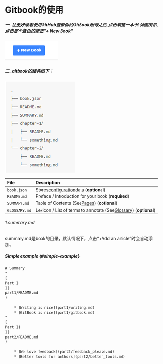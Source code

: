 # Gitbook的使用

##### 一. 注册好或者使用GitHub登录你的GitBook账号之后,点击新建一本书.如图所示,点击那个蓝色的按钮"+ New Book"

![](/assets/import.png)

##### 二 .gitbook的结构如下：

![](/assets/import2.png)

| **File** | **Description** |
| :--- | :--- |
| `book.json` | Stores[configuration](https://toolchain.gitbook.com/config.html)data \(**optional**\) |
| `README.md` | Preface / Introduction for your book \(**required**\) |
| `SUMMARY.md` | Table of Contents \(See[Pages](https://toolchain.gitbook.com/pages.html)\) \(**optional**\) |
| `GLOSSARY.md` | Lexicon / List of terms to annotate \(See[Glossary](https://toolchain.gitbook.com/lexicon.html)\) \(**optional**\) |

###### 1.summary.md

summary.md是book的目录，默认情况下，点击“+Add an article”时会自动添加。

##### Simple example {#simple-example}

```
# Summary
* 
[
Part I
](
part1/README.md
)

    * [Writing is nice](part1/writing.md)
    * [GitBook is nice](part1/gitbook.md)
* 
[
Part II
](
part2/README.md
)

    * [We love feedback](part2/feedback_please.md)
    * [Better tools for authors](part2/better_tools.md)
```



